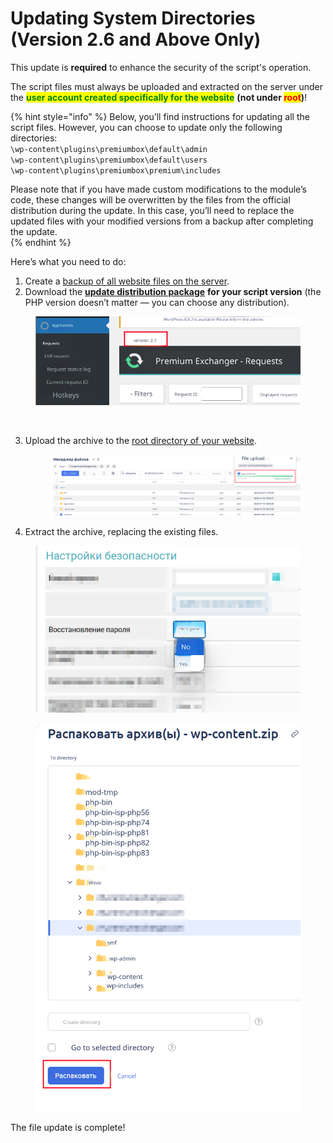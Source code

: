 # Updating System Directories (Version 2.6 and Above Only)

This update is **required** to enhance the security of the script's operation.

The script files must always be uploaded and extracted on the server under the <mark style="color:green;">**user account created specifically for the website**</mark> **(**not under <mark style="color:red;">**root**</mark>**)**!

{% hint style="info" %}
Below, you’ll find instructions for updating all the script files. However, you can choose to update only the following directories:  
`\wp-content\plugins\premiumbox\default\admin`  
`\wp-content\plugins\premiumbox\default\users`  
`\wp-content\plugins\premiumbox\premium\includes`

Please note that if you have made custom modifications to the module’s code, these changes will be overwritten by the files from the official distribution during the update. In this case, you’ll need to replace the updated files with your modified versions from a backup after completing the update.  
{% endhint %}

Here’s what you need to do:

1. Create a [backup of all website files on the server](https://premium.gitbook.io/main/osnovnye-nastroiki/faq/kak-sdelat-bekap-saita).  
2. Download the [**update distribution package**](https://premiumexchanger.com/uscripts/) **for your script version** (the PHP version doesn’t matter — you can choose any distribution).  

<figure><img src="../../../.gitbook/assets/image (3) (1) (1) (1) (1) (1) (1) (1) (1) (1) (1) (1)_eng.png" alt="" width="523"><figcaption></figcaption></figure>  

<figure><img src="https://premium.gitbook.io/main/~gitbook/image?url=https%3A%2F%2F2574066779-files.gitbook.io%2F%7E%2Ffiles%2Fv0%2Fb%2Fgitbook-x-prod.appspot.com%2Fo%2Fspaces%252Fm9kqZXsNykrN6VyxxXBO%252Fuploads%252F1ANz8GezorAjnZIR1Gyf%252Fimage_eng.png%3Falt%3Dmedia%26token%3D243ee6d1-6049-4fdc-98ee-a27b20c1578e&#x26;width=300&#x26;dpr=4&#x26;quality=100&#x26;sign=5ad34fa2&#x26;sv=2" alt="" width="563"><figcaption></figcaption></figure>  

3. Upload the archive to the [root directory of your website](https://premium.gitbook.io/main/osnovnye-nastroiki/faq/kak-naiti-kornevuyu-papku-saita-na-servere).  

    <figure><img src="../../../.gitbook/assets/image (3) (1) (1) (1) (1) (1) (1) (1) (1) (1) (1) (1) (1)_eng.png" alt=""><figcaption></figcaption></figure>  

4. Extract the archive, replacing the existing files.  

<figure><img src="../../../.gitbook/assets/image (2) (1) (1) (1) (1) (1) (1) (1) (1) (1) (1) (1) (1) (1) (1) (1) (1) (1)_eng.png" alt=""><figcaption></figcaption></figure>  

<figure><img src="../../../.gitbook/assets/image (4) (1) (1) (1) (1) (1) (1)_eng.png" alt="" width="531"><figcaption></figcaption></figure>  

The file update is complete!